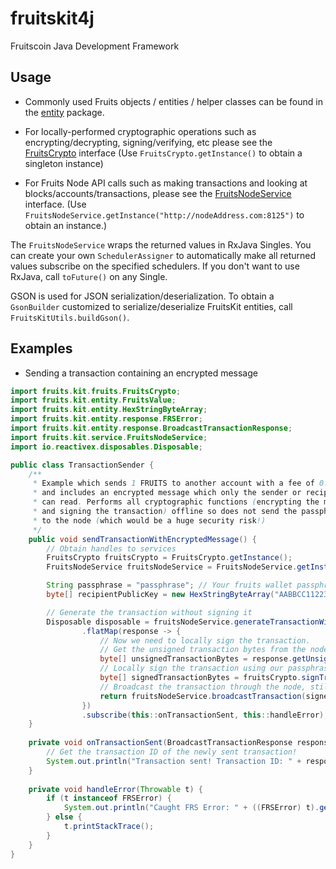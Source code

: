 # fruitskit4j

Fruitscoin Java Development Framework

## Usage

* Commonly used Fruits objects / entities / helper classes can be found in the [entity](fruitsKit/src/main/java/fruits/kit/entity) package.

* For locally-performed cryptographic operations such as encrypting/decrypting, signing/verifying, etc please see the [FruitsCrypto](fruitsKit/src/main/java/fruits/kit/fruits/FruitsCrypto.java) interface (Use `FruitsCrypto.getInstance()` to obtain a singleton instance)

* For Fruits Node API calls such as making transactions and looking at blocks/accounts/transactions, please see the [FruitsNodeService](fruitsKit/src/main/java/fruits/kit/service/FruitsNodeService.java) interface. (Use `FruitsNodeService.getInstance("http://nodeAddress.com:8125")` to obtain an instance.)

The `FruitsNodeService` wraps the returned values in RxJava Singles. You can create your own `SchedulerAssigner` to automatically make all returned values subscribe on the specified schedulers. If you don't want to use RxJava, call `toFuture()` on any Single.

GSON is used for JSON serialization/deserialization. To obtain a `GsonBuilder` customized to serialize/deserialize FruitsKit entities, call `FruitsKitUtils.buildGson()`.

## Examples

* Sending a transaction containing an encrypted message

```java
import fruits.kit.fruits.FruitsCrypto;
import fruits.kit.entity.FruitsValue;
import fruits.kit.entity.HexStringByteArray;
import fruits.kit.entity.response.FRSError;
import fruits.kit.entity.response.BroadcastTransactionResponse;
import fruits.kit.service.FruitsNodeService;
import io.reactivex.disposables.Disposable;

public class TransactionSender {
    /**
     * Example which sends 1 FRUITS to another account with a fee of 0.1 FRUITS
     * and includes an encrypted message which only the sender or recipient
     * can read. Performs all cryptographic functions (encrypting the message
     * and signing the transaction) offline so does not send the passphrase
     * to the node (which would be a huge security risk!)
     */
    public void sendTransactionWithEncryptedMessage() {
        // Obtain handles to services
        FruitsCrypto fruitsCrypto = FruitsCrypto.getInstance();
        FruitsNodeService fruitsNodeService = FruitsNodeService.getInstance("https://testnet.fwllet.net");

        String passphrase = "passphrase"; // Your fruits wallet passphrase
        byte[] recipientPublicKey = new HexStringByteArray("AABBCC112233").getBytes(); // Recipient public key

        // Generate the transaction without signing it
        Disposable disposable = fruitsNodeService.generateTransactionWithEncryptedMessage(fruitsCrypto.getFruitsAddressFromPublic(recipientPublicKey), fruitsCrypto.getPublicKey(passphrase), FruitsValue.fromFruits(1), FruitsValue.fromFruits(0.1), 1440, fruitsCrypto.encryptTextMessage("Sent from fruitskit4j!", passphrase, recipientPublicKey))
                .flatMap(response -> {
                    // Now we need to locally sign the transaction.
                    // Get the unsigned transaction bytes from the node's response
                    byte[] unsignedTransactionBytes = response.getUnsignedTransactionBytes().getBytes();
                    // Locally sign the transaction using our passphrase
                    byte[] signedTransactionBytes = fruitsCrypto.signTransaction(passphrase, unsignedTransactionBytes);
                    // Broadcast the transaction through the node, still not sending it any sensitive information. Use this as the result of the flatMap so we do not have to call subscribe() twice
                    return fruitsNodeService.broadcastTransaction(signedTransactionBytes);
                })
                .subscribe(this::onTransactionSent, this::handleError);
    }
    
    private void onTransactionSent(BroadcastTransactionResponse response) {
        // Get the transaction ID of the newly sent transaction!
        System.out.println("Transaction sent! Transaction ID: " + response.getTransactionID().getID());
    }
    
    private void handleError(Throwable t) {
        if (t instanceof FRSError) {
            System.out.println("Caught FRS Error: " + ((FRSError) t).getDescription());
        } else {
            t.printStackTrace();
        }
    }
}
``` 
